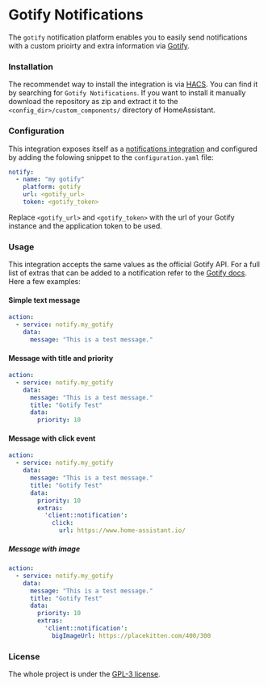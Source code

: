 # Gotify Notifications

The `gotify` notification platform enables you to easily send notifications with a custom prioirty and extra information via [Gotify](https://gotify.net/).

### Installation
The recommendet way to install the integration is via [HACS](https://hacs.xyz/). You can find it by searching for `Gotify Notifications`.
If you want to install it manually download the repository as zip and extract it to the `<config_dir>/custom_components/` directory of HomeAssistant.

### Configuration
This integration exposes itself as a [notifications integration](https://www.home-assistant.io/integrations/notify/) and configured by adding the folowing snippet to the `configuration.yaml` file:
```yaml
notify:
  - name: "my gotify"
    platform: gotify
    url: <gotify_url>
    token: <gotify_token>
```
Replace `<gotify_url>` and `<gotify_token>` with the url of your Gotify instance and the application token to be used.

### Usage
This integration accepts the same values as the official Gotify API. For a full list of extras that can be added to a notification refer to the [Gotify docs](https://gotify.net/docs/msgextras). Here a few examples:

#### Simple text message
```yaml
action:
  - service: notify.my_gotify
    data:
      message: "This is a test message."
```

#### Message with title and priority
```yaml
action:
  - service: notify.my_gotify
    data:
      message: "This is a test message."
      title: "Gotify Test"
      data:
        priority: 10
```

#### Message with click event
```yaml
action:
  - service: notify.my_gotify
    data:
      message: "This is a test message."
      title: "Gotify Test"
      data:
        priority: 10
        extras:
          'client::notification':
            click:
              url: https://www.home-assistant.io/
```

##### Message with image
```yaml
action:
  - service: notify.my_gotify
    data:
      message: "This is a test message."
      title: "Gotify Test"
      data:
        priority: 10
        extras:
          'client::notification':
            bigImageUrl: https://placekitten.com/400/300
```

### License
The whole project is under the [GPL-3 license](https://www.gnu.org/licenses/gpl-3.0.html).
